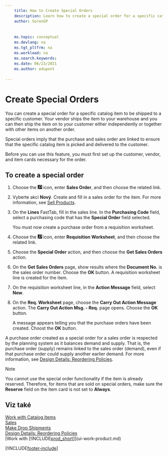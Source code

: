 ```yaml
---
    title: How to Create Special Orders
    description: Learn how to create a special order for a specific catalog item to be shipped to a specific customer.
    author: SorenGP

    
    ms.topic: conceptual
    ms.devlang: na
    ms.tgt_pltfrm: na
    ms.workload: na
    ms.search.keywords:
    ms.date: 06/23/2021
    ms.author: edupont

---
```

# Create Special Orders
You can create a special order for a specific catalog item to be shipped to a specific customer. Your vendor ships the item to your warehouse and you can then ship the item on to your customer either independently or together with other items on another order.

Special orders imply that the purchase and sales order are linked to ensure that the specific catalog item is picked and delivered to the customer.

Before you can use this feature, you must first set up the customer, vendor, and item cards necessary for the order.

## To create a special order
1. Choose the ![Lightbulb that opens the Tell Me feature.](media/ui-search/search_small.png "Tell me what you want to do") icon, enter **Sales Order**, and then choose the related link.
2. Vyberte akci **Nový**. Create and fill in a  sales order for the item. For more information, see [Sell Products](sales-how-sell-products.md).
3. On the **Lines** FastTab, fill in the sales line. In the **Purchasing Code** field, select a purchasing code that has the **Special Order** field selected.

   You must now create a purchase order from a requisition worksheet.
4. Choose the ![Lightbulb that opens the Tell Me feature.](media/ui-search/search_small.png "Tell me what you want to do") icon, enter **Requisition Worksheet**, and then choose the related link.
5. Choose the **Special Order** action, and then choose the **Get Sales Orders** action.
6. On the **Get Sales Orders** page, show results where the **Document No.** is the sales order number. Choose the **OK** button. A requisition worksheet line is created for the item.
7. On the requisition worksheet line, in the **Action Message** field, select **New**.
8. On the **Req. Worksheet** page, choose the **Carry Out Action Message** action. The **Carry Out Action Msg. - Req.** page opens. Choose the **OK** button.

   A message appears telling you that the purchase orders have been created. Choost the **OK** button.

A purchase order created as a special order for a sales order is respected by the planning system as it balances demand and supply. That is, the purchase order (supply) remains linked to the sales order (demand), even if that purchase order could supply another earlier demand. For more information, see [Design Details: Reordering Policies](design-details-reservation-order-tracking-and-action-messaging.md).

> [!NOTE]  
> You cannot use the special order functionality if the item is already reserved. Therefore, for items that are sold on special orders, make sure the **Reserve** field on the item card is not set to **Always**.

## Viz také
[Work with Catalog Items](inventory-how-work-nonstock-items.md)  
[Sales](sales-manage-sales.md)  
[Make Drop Shipments](sales-how-drop-shipment.md)   
[Design Details: Reordering Policies](design-details-reservation-order-tracking-and-action-messaging.md)  
[Work with [!INCLUDE[prod_short](includes/prod_short.md)]](ui-work-product.md)


[!INCLUDE[footer-include](includes/footer-banner.md)]